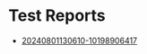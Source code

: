 # Test Reports
- [20240801130610-10198906417](https://bibhutisingh93.github.io/bibhuti_test/reports/20240801130610-10198906417/index.html)
